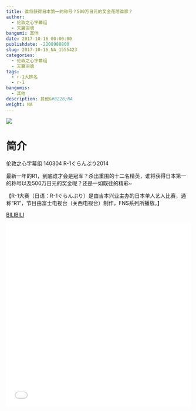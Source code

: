 ```yaml
---
title: 谁将获得日本第一的称号？500万日元的奖金花落谁家？
author: 
  - 伦敦之心字幕组
  - 天翼羽魂
bangumi: 其他
date: 2017-10-16 00:00:00
publishdate: -2208988800
slug: 2017-10-16_NA_1555423
categories: 
  - 伦敦之心字幕组
  - 天翼羽魂
tags: 
  - r-1大排名
  - r-1
bangumis: 
  - 其他
description: 其他&#8226;NA
weight: NA
---
```


![](https://i.imgur.com/mQtci6U.jpg)

# 简介  
伦敦之心字幕组 140304 R-1ぐらんぷり2014


最新一年的R1，到底谁才会是冠军？杀出重围的十二名精英，谁将获得日本第一的称号以及500万日元的奖金呢？还是一如既往的精彩~


【R-1大赛（日语：R-1ぐらんぷり）是由吉本兴业主办的日本单人艺人比赛，通称“R1”，节目由富士电视台（关西电视台）制作，FNS系列所播放。】

  [BILIBILI](https://www.bilibili.com/video/av1555423/)


<div class="vcontainer">  <iframe class='video' src="//www.bilibili.com/blackboard/player.html?cid=2364142&aid=1555423" width="100%" height="500" frameborder="0" allowfullscreen="allowfullscreen"></iframe></div>
